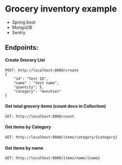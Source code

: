 # Grocery inventory example

- Spring boot
- MongoDB
- Sentry

## Endpoints:

#### Create Grocery List
```
POST: http://localhost:8080/create
{
    "id": "Test ID",
    "name" : "test name",
    "quantity": 5,
    "category": "munchies"
}
```
#### Get total grocery items (count docs in Collection)

```
GET: http://localhost:8080/count
```

#### Get items by Category

```
GET: http://localhost:8080/items/category/{category}
```

#### Get items by name

```
GET: http://localhost:8080/items/name/{name}
```